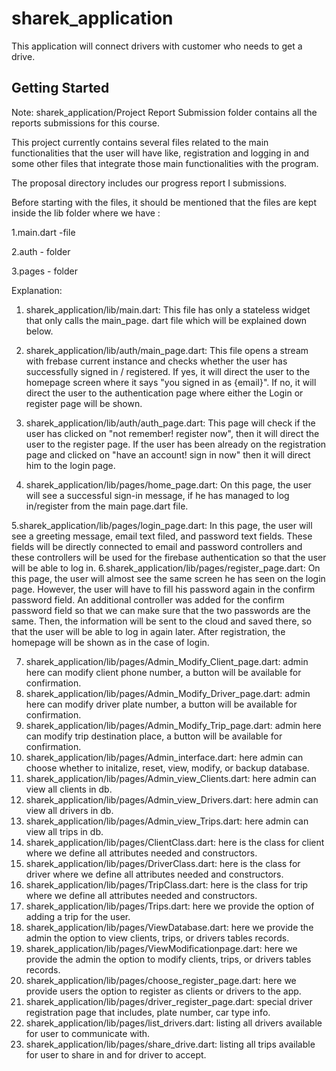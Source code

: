 # sharek_application

This application will connect drivers with customer who needs to get a drive.

## Getting Started

Note:
sharek_application/Project Report Submission folder contains all the reports submissions for this course.

This project currently  contains several files related to the main functionalities that the user will have like, registration 
and logging in and some other files that integrate those main functionalities with the program.

The proposal directory includes our progress report I submissions.

Before starting with the files, it should be mentioned that the files are kept inside the lib folder where we have :

1.main.dart -file

2.auth - folder

3.pages - folder

Explanation:

1. sharek_application/lib/main.dart:
 This file has only a stateless widget that only calls the main_page. dart file which will be explained down below.

2. sharek_application/lib/auth/main_page.dart:
This file opens a stream with frebase current instance and checks whether the user has successfully signed in / registered. If yes, it will direct the user to the homepage 
screen where it says "you signed in as {email}". If no, it will direct the user to the authentication page where either the Login or register page will be shown.


3. sharek_application/lib/auth/auth_page.dart:
This page will check if the user has clicked on "not remember! register now", then it will direct the user to the register page. If the user has been already on the registration page and clicked
on "have an account! sign in now" then it will direct him to the login page.	

4. sharek_application/lib/pages/home_page.dart:
On this page, the user will see a successful sign-in message, if he has managed to log in/register from the main page.dart file.

5.sharek_application/lib/pages/login_page.dart:
In this page, the user will see a greeting message, email text filed, and password text fields. These fields will be directly connected to email and          password controllers and these controllers will be used for the firebase authentication so that the user will be able to log in.
6.sharek_application/lib/pages/register_page.dart:
On this page, the user will almost see the same screen he has seen on the login page. However, the user will have to fill his password again in the confirm password field. An additional controller was added for
the confirm password field so that we can make sure that the two passwords are the same. Then, the information will be sent to the cloud and saved there, so that the user will be able to log in again later. After registration, the homepage will be shown as in the case of login.  

7. sharek_application/lib/pages/Admin_Modify_Client_page.dart: admin here can modify client phone number, a button will be available for confirmation.
8. sharek_application/lib/pages/Admin_Modify_Driver_page.dart: admin here can modify driver plate number, a button will be available for confirmation.
9. sharek_application/lib/pages/Admin_Modify_Trip_page.dart:  admin here can modify trip destination place, a button will be available for confirmation.
10. sharek_application/lib/pages/Admin_interface.dart: here admin can choose whether to initalize, reset, view, modify, or backup database.
11. sharek_application/lib/pages/Admin_view_Clients.dart: here admin can view all clients in db.
12. sharek_application/lib/pages/Admin_view_Drivers.dart: here admin can view all drivers in db.
13. sharek_application/lib/pages/Admin_view_Trips.dart: here admin can view all trips in db.
14. sharek_application/lib/pages/ClientClass.dart: here is the class for client where we define all attributes needed and constructors.
15. sharek_application/lib/pages/DriverClass.dart: here is the class for driver where we define all attributes needed and constructors.
16. sharek_application/lib/pages/TripClass.dart: here is the class for trip where we define all attributes needed and constructors.
17. sharek_application/lib/pages/Trips.dart: here we provide the option of adding a trip for the user.
18. sharek_application/lib/pages/ViewDatabase.dart: here we provide the admin the option to view clients, trips, or drivers tables records.
19. sharek_application/lib/pages/ViewModificationpage.dart: here we provide the admin the option to modify clients, trips, or drivers tables records.
20. sharek_application/lib/pages/choose_register_page.dart: here we provide users the option to register as clients or drivers to the app.
21. sharek_application/lib/pages/driver_register_page.dart: special driver registration page that includes, plate number, car type info.
22. sharek_application/lib/pages/list_drivers.dart: listing all drivers available for user to communicate with.
23. sharek_application/lib/pages/share_drive.dart: listing all trips available for user to share in and for driver to accept.
